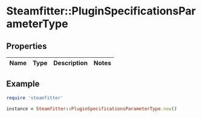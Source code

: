 # Steamfitter::PluginSpecificationsParameterType

## Properties

| Name | Type | Description | Notes |
| ---- | ---- | ----------- | ----- |

## Example

```ruby
require 'steamfitter'

instance = Steamfitter::PluginSpecificationsParameterType.new()
```

